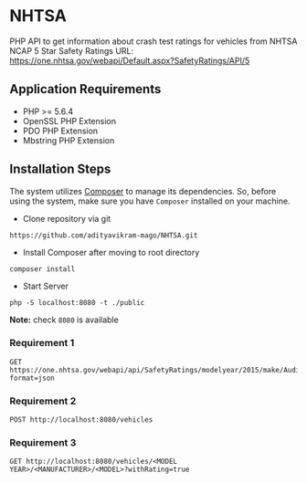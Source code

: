 # NHTSA
PHP API to get information about crash test ratings for vehicles from NHTSA NCAP 5 Star Safety Ratings
URL: https://one.nhtsa.gov/webapi/Default.aspx?SafetyRatings/API/5


## Application Requirements
* PHP >= 5.6.4
* OpenSSL PHP Extension
* PDO PHP Extension
* Mbstring PHP Extension

## Installation Steps
The system utilizes [Composer](https://getcomposer.org/download/) to manage its dependencies. So, before using the system, make sure you have `Composer` installed on your machine.

* Clone repository via git
```
https://github.com/adityavikram-mago/NHTSA.git
```

* Install Composer after moving to root directory
```
composer install
```
* Start Server 
```
php -S localhost:8080 -t ./public
```

**Note:** check `8080` is available

### Requirement 1

```
GET https://one.nhtsa.gov/webapi/api/SafetyRatings/modelyear/2015/make/Audi/model/A3?format=json
```  
  
### Requirement 2

```
POST http://localhost:8080/vehicles
```

### Requirement 3

```
GET http://localhost:8080/vehicles/<MODEL YEAR>/<MANUFACTURER>/<MODEL>?withRating=true
```
